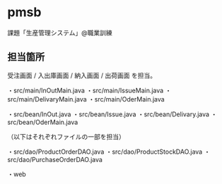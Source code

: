 # pmsb
課題「生産管理システム」@職業訓練

## 担当箇所
受注画面 / 入出庫画面 / 納入画面 / 出荷画面 を担当。

・src/main/InOutMain.java
・src/main/IssueMain.java
・src/main/DelivaryMain.java
・src/main/OderMain.java

・src/bean/InOut.java
・src/bean/Issue.java
・src/bean/Delivary.java
・src/bean/OderMain.java

（以下はそれぞれファイルの一部を担当）

・src/dao/ProductOrderDAO.java
・src/dao/ProductStockDAO.java
・src/dao/PurchaseOrderDAO.java

・web

